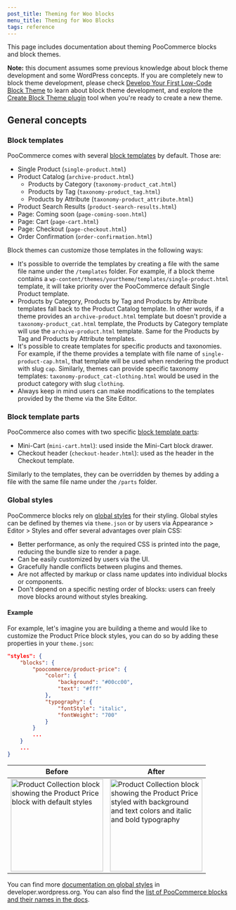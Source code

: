 ```yaml
---
post_title: Theming for Woo blocks
menu_title: Theming for Woo Blocks
tags: reference
---
```


This page includes documentation about theming PooCommerce blocks and block themes.


**Note:** this document assumes some previous knowledge about block theme development and some WordPress concepts. If you are completely new to block theme development, please check [Develop Your First Low-Code Block Theme](https://learn.wordpress.org/course/develop-your-first-low-code-block-theme/)
to learn about block theme development, and explore
the [Create Block Theme plugin](https://wordpress.org/plugins/create-block-theme/) tool when you're ready to create a
new theme.

## General concepts

### Block templates

PooCommerce comes with several [block templates](https://github.com/poocommerce/poocommerce/tree/trunk/plugins/poocommerce/templates/templates/blockified) by default. Those are:

- Single Product (`single-product.html`)
- Product Catalog (`archive-product.html`)
    - Products by Category (`taxonomy-product_cat.html`)
    - Products by Tag (`taxonomy-product_tag.html`)
    - Products by Attribute (`taxonomy-product_attribute.html`)
- Product Search Results (`product-search-results.html`)
- Page: Coming soon (`page-coming-soon.html`)
- Page: Cart (`page-cart.html`)
- Page: Checkout (`page-checkout.html`)
- Order Confirmation (`order-confirmation.html`)

Block themes can customize those templates in the following ways:

- It's possible to override the templates by creating a file with the same file name under the `/templates` folder. For example, if a block theme contains a `wp-content/themes/yourtheme/templates/single-product.html` template, it will take priority over the PooCommerce default Single Product template.
- Products by Category, Products by Tag and Products by Attribute templates fall back to the Product Catalog template. In other words, if a theme provides an `archive-product.html` template but doesn't provide a `taxonomy-product_cat.html` template, the Products by Category template will use the `archive-product.html` template. Same for the Products by Tag and Products by Attribute templates.
- It's possible to create templates for specific products and taxonomies. For example, if the theme provides a template with file name of `single-product-cap.html`, that template will be used when rendering the product with slug `cap`. Similarly, themes can provide specific taxonomy templates: `taxonomy-product_cat-clothing.html` would be used in the product category with slug `clothing`.
- Always keep in mind users can make modifications to the templates provided by the theme via the Site Editor.

### Block template parts

PooCommerce also comes with two specific [block template parts](https://github.com/poocommerce/poocommerce/tree/trunk/plugins/poocommerce/templates/parts):

- Mini-Cart (`mini-cart.html`): used inside the Mini-Cart block drawer.
- Checkout header (`checkout-header.html`): used as the header in the Checkout template.

Similarly to the templates, they can be overridden by themes by adding a file with the same file name under the `/parts` folder.

### Global styles

PooCommerce blocks rely on [global styles](https://developer.wordpress.org/themes/global-settings-and-styles/styles/) for their styling. Global styles can be defined by themes via `theme.json` or by users via Appearance > Editor > Styles and offer several advantages over plain CSS:

- Better performance, as only the required CSS is printed into the page, reducing the bundle size to render a page.
- Can be easily customized by users via the UI.
- Gracefully handle conflicts between plugins and themes.
- Are not affected by markup or class name updates into individual blocks or components.
- Don't depend on a specific nesting order of blocks: users can freely move blocks around without styles breaking.

#### Example

For example, let's imagine you are building a theme and would like to customize the Product Price block styles, you can do so by adding these properties in your `theme.json`:

```JSON
"styles": {
	"blocks": {
		"poocommerce/product-price": {
			"color": {
				"background": "#00cc00",
				"text": "#fff"
			},
			"typography": {
				"fontStyle": "italic",
				"fontWeight": "700"
			}
		}
		...
	}
	...
}
```

Before                                                                                                                                                                                                      | After
------------------------------------------------------------------------------------------------------------------------------------------------------------------------------------------------------------|----------------------------------------------------------------------------------------------------------------------------------------------------------------------------------------------------------------------------------------------------------------------------------------------------------
<img src="https://github.com/poocommerce/poocommerce/assets/3616980/fbc11b83-f47b-4b25-bdeb-df798b251cce" width="210" alt="Product Collection block showing the Product Price block with default styles" /> | <img src="https://github.com/poocommerce/poocommerce/assets/3616980/c9730445-b9df-4e96-8204-a10896ac2c5a" width="210" alt="Product Collection block showing the Product Price styled with background and text colors and italic and bold typography" /> <!-- markdownlint-disable-line no-inline-html -->

You can find more [documentation on global styles](https://developer.wordpress.org/themes/global-settings-and-styles/styles/) in developer.wordpress.org. You can also find the [list of PooCommerce blocks and their names in the docs](../building-a-woo-store/block-references.md).
